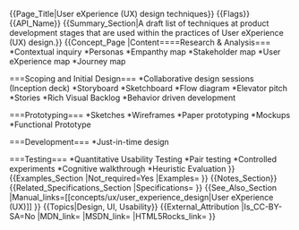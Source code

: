 {{Page_Title|User eXperience (UX) design techniques}}
{{Flags}}
{{API_Name}}
{{Summary_Section|A draft list of techniques at product development stages that are used within the practices of User eXperience (UX) design.}}
{{Concept_Page
|Content====Research & Analysis===
*Contextual inquiry
*Personas
*Empanthy map
*Stakeholder map
*User eXperience map
*Journey map

===Scoping and Initial Design===
*Collaborative design sessions (Inception deck)
*Storyboard
*Sketchboard
*Flow diagram
*Elevator pitch
*Stories
*Rich Visual Backlog
*Behavior driven development

===Prototyping===
*Sketches
*Wireframes
*Paper prototyping
*Mockups
*Functional Prototype

===Development===
*Just-in-time design

===Testing===
*Quantitative Usability Testing
*Pair testing
*Controlled experiments
*Cognitive walkthrough
*Heuristic Evaluation
}}
{{Examples_Section
|Not_required=Yes
|Examples=
}}
{{Notes_Section}}
{{Related_Specifications_Section
|Specifications=
}}
{{See_Also_Section
|Manual_links=[[concepts/ux/user_experience_design|User eXperience (UX)]]
}}
{{Topics|Design, UI, Usability}}
{{External_Attribution
|Is_CC-BY-SA=No
|MDN_link=
|MSDN_link=
|HTML5Rocks_link=
}}